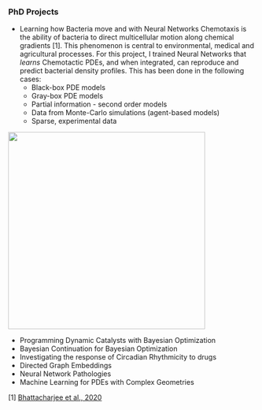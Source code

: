 ### PhD Projects

* Learning how Bacteria move and with Neural Networks
Chemotaxis is the ability of bacteria to direct multicellular motion along chemical gradients [1]. This phenomenon is central to environmental, medical and agricultural processes. For this project, I trained Neural Networks that *learns* Chemotactic PDEs, and when integrated, can reproduce and predict bacterial density profiles. This has been done in the following cases:
  * Black-box PDE models
  * Gray-box PDE models
  * Partial information - second order models
  * Data from Monte-Carlo simulations (agent-based models)
  * Sparse, experimental data

<img src="NNPDE1.gif" width="400"/>


* Programming Dynamic Catalysts with Bayesian Optimization
* Bayesian Continuation for Bayesian Optimization
* Investigating the response of Circadian Rhythmicity to drugs
* Directed Graph Embeddings
* Neural Network Pathologies
* Machine Learning for PDEs with Complex Geometries


[1]  [Bhattacharjee et al., 2020](https://www.sciencedirect.com/science/article/pii/S0006349521004276)



